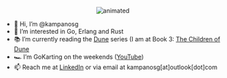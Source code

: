 
<p align="center">
  <img src="https://media.giphy.com/media/xTiIzJSKB4l7xTouE8/giphy.gif" alt="animated" />
</p>

- 👋 Hi, I’m @kampanosg
- 👀 I’m interested in Go, Erlang and Rust
- 📚 I’m currently reading the [Dune](https://en.wikipedia.org/wiki/Dune_(franchise)) series (I am at Book 3: [The Children of Dune](https://duckduckgo.com/?q=buy+children+of+dune+book&t=brave&ia=web)
- 🏎️ I’m GoKarting on the weekends ([YouTube](https://youtu.be/SMDz30XbHNY))
- 📫 Reach me at [LinkedIn](https://uk.linkedin.com/in/kampanosg) or via email at kampanosg[at]outlook[dot]com
